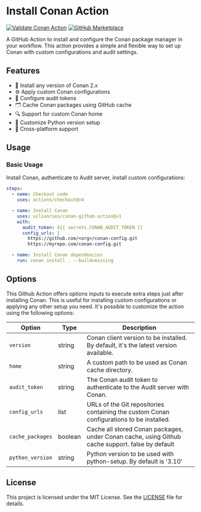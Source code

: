 # Install Conan Action

[![Validate Conan Action](https://github.com/uilianries/conan-github-action/actions/workflows/ci.yml/badge.svg?branch=master)](https://github.com/conan-io/setup-conan/actions/workflows/ci.yml)
[![GitHub Marketplace](https://img.shields.io/badge/Marketplace-Setup%20Conan%20Client-blue.svg?colorA=24292e&colorB=0366d6&style=flat&longCache=true&logo=github)](https://github.com/marketplace/actions/setup-conan-client)


A GitHub Action to install and configure the Conan package manager in your workflow.
This action provides a simple and flexible way to set up Conan with custom configurations and audit settings.

## Features

- 🚀 Install any version of Conan 2.x
- ⚙️ Apply custom Conan configurations
- 🔐 Configure audit tokens
- 🗂️ Cache Conan packages using GitHub cache
- 🔍 Support for custom Conan home
- 🐍 Customize Python version setup
- 💪 Cross-platform support

## Usage

### Basic Usage

Install Conan, authenticate to Audit server, install custom configurations:

```yaml
steps:
  - name: Checkout code
    uses: actions/checkout@v4

  - name: Install Conan
    uses: uilianries/conan-github-action@v1
    with:
      audit_token: ${{ secrets.CONAN_AUDIT_TOKEN }}
      config_urls: |
        https://github.com/<org>/conan-config.git
        https://myrepo.com/conan-config.git

  - name: Install Conan dependencies
    run: conan install . --build=missing
```

## Options

This Github Action offers options inputs to execute extra steps just after installing Conan.
This is useful for installing custom configurations or applying any other setup you need.
It's possible to customize the action using the following options:

| Option           | Type    | Description                                                                                      |
|------------------|---------|--------------------------------------------------------------------------------------------------|
| `version`        | string  | Conan client version to be installed. By default, it's the latest version available.             |
| `home`           | string  | A custom path to be used as Conan cache directory.                                               |
| `audit_token`    | string  | The Conan audit token to authenticate to the Audit server with Conan.                            |
| `config_urls`    | list    | URLs of the Git repositories containing the custom Conan configurations to be installed.         |
| `cache_packages` | boolean | Cache all stored Conan packages, under Conan cache, using Github cache support. false by default |
| `python_version` | string  | Python version to be used with python-setup. By default is '3.10'                                |


## License

This project is licensed under the MIT License. See the [LICENSE](LICENSE.md) file for details.
